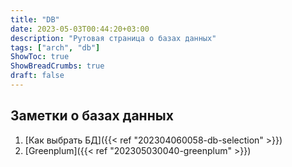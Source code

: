 ```yaml
---
title: "DB"
date: 2023-05-03T00:44:20+03:00
description: "Рутовая страница о базах данных"
tags: ["arch", "db"]
ShowToc: true
ShowBreadCrumbs: true
draft: false
---
```


## Заметки о базах данных

1. [Как выбрать БД]({{< ref "202304060058-db-selection" >}})
2. [Greenplum]({{< ref "202305030040-greenplum" >}})